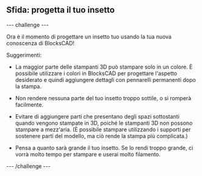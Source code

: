 ## Sfida: progetta il tuo insetto

--- challenge ---

Ora è il momento di progettare un insetto tuo usando la tua nuova conoscenza di BlocksCAD!

Suggerimenti:

+ La maggior parte delle stampanti 3D può stampare solo in un colore. È possibile utilizzare i colori in BlocksCAD per progettare l'aspetto desiderato e quindi aggiungere dettagli con pennarelli permanenti dopo la stampa.

+ Non rendere nessuna parte del tuo insetto troppo sottile, o si romperà facilmente.

+ Evitare di aggiungere parti che presentano degli spazi sottostanti quando vengono stampate in 3D, poiché le stampanti 3D non possono stampare a mezz'aria. (È possibile stampare utilizzando i supporti per sostenere parti del modello, ma ciò rende la stampa più complicata.)

+ Pensa a quanto sarà grande il tuo insetto. Se lo rendi troppo grande, ci vorrà molto tempo per stampare e userai molto filamento.

--- /challenge ---



 




  
